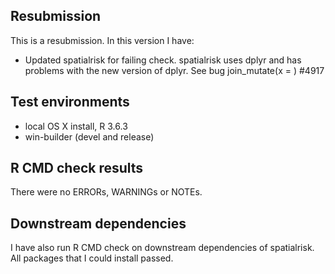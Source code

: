 ## Resubmission
This is a resubmission. In this version I have:

* Updated spatialrisk for failing check. spatialrisk uses dplyr and has problems with the new version of dplyr. See bug join_mutate(x = <sf>) #4917

## Test environments
* local OS X install, R 3.6.3
* win-builder (devel and release)

## R CMD check results
There were no ERRORs, WARNINGs or NOTEs. 

## Downstream dependencies
I have also run R CMD check on downstream dependencies of spatialrisk.
All packages that I could install passed.


